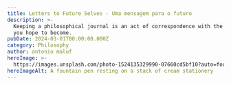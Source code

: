 ```yaml
---
title: Letters to Future Selves - Uma mensagem para o futuro
description: >-
  Keeping a philosophical journal is an act of correspondence with the person
  you hope to become.
pubDate: 2024-03-01T00:00:00.000Z
category: Philosophy
author: antonio maluf
heroImage: >-
  https://images.unsplash.com/photo-1524135329990-07660cd5bf10?auto=format&fit=crop&w=1200&q=80
heroImageAlt: A fountain pen resting on a stack of cream stationery
---
```


